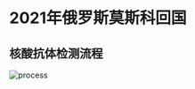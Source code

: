 # 2021年俄罗斯莫斯科回国

## 核酸抗体检测流程
![process](www.plantuml.com/plantuml/svg/ZLPTJnDH47tVNx69YGyc9HQQ03uG_4YGMCG06fEcsMpe8asWRTebfc-jKEo7fI18jINI8XLK8WG_M6Y1_w9xxtQV_0jESziRTjX57sZAxfoPEMVE30p6L3cgpitE2DF1W28gin4rBWQKs6Gq6563uP0W-6xuHPThG1nNPLMHUaR28NLQUdHtJ1eU6e6V8K5mUYFU4advFIcVaanUrpAwzfbkfA-CJfPeHJDJsdMQBUgdg_H3Wlx8cLiB99LkVT-iTOhTzdgbuN5fz44BbTervtV9SffM6ixPWG62TdBrtfFZaXjY8PVnhautJg3VNhBzoUQz-N6TxbLPapQlIID1TdAzj5WZoHevEJBAAq10YBK2HHn-pHjyDgqEHHKbX5cnRd5s7orMQ76Bd2NemYRTN2M5Gt-7XAVlFXAJK_7qaOC2BVvqZjpRqqzU0IyiFkuTGIqCKBl0086GNHv7Pi9o08sFB2_XrxgMrHiLcadGZGpDriXArbZxrjm_CkhdHYLfQOzXS5Uy1Um5ZX2GXP-EoN4kO0-pBUZOwYK1AZNdDJDHi4AuVJ04j0KKrzQAwdP0uObSjaSW_3p4MLZRze5Gs2Ks_12QUuonWq4Wa6MeY83FB7utIslT7cOqlLw3gG4UXzhOcclVdetqS7I2hJKy-9r8mYEzNWS9pUgnhkNvbZj1VcLgDxiyDBqEBzZtViURW6Iqfklq1PznAHYInkPYiQ0CHMZfXT5OPOVDOZzh9BUX7BTjbnTtAEE3S4vO148YRB-kRPklqyRwbsQkI9Tgnaw--VM0dBxXPu0jD7p-Gokeom7jOYpSVo6Hay6OjEukZvzFp-s1WNO2-ELnU-2AaiKKsXnK0U5PWJ-DKcjsBdTNJxz-d0E3-QsrO8xEfVZYuEou8cJ1MVbWi5FRWK_aoSbWI87Yi6XE0sd7JaG1oyJpmkzH045xRD5XnSXYdXqpYuymwBAJ9fIOAjrHfiBHY-sm-g05IPQQvo_jZZc3O-lp98YXQqQPKbq3ZbHyx4o10E0sMgzoQdwSQC2nRqiQdCC9uvgBsF-198LzE3wqiAoVbRaSDa8qzvFqxT9L9HoSIG-hCFN_IIq8WqeeqFh7wYy0)
